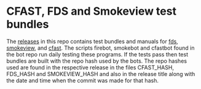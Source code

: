 # CFAST, FDS and Smokeview test bundles
The [releases](https://github.com/firemodels/test_bundles/releases)
in this repo contains test bundles and manuals for
[fds](https://github.com/firemodels/test_bundles/releases/tag/FDS_TEST),
[smokeview](https://github.com/firemodels/test_bundles/releases/tag/SMOKEVIEW_TEST), and
[cfast](https://github.com/firemodels/test_bundles/releases/tag/CFAST_TEST).
The scripts firebot, smokebot and cfastbot found in the bot repo run daily testing these programs.
If the tests pass then test bundles are built
with the repo hash used by the bots. The repo hashes used are found in the respective release in the files CFAST_HASH, FDS_HASH and SMOKEVIEW_HASH
and also in the release title along with the date and time when the commit was made for that hash.

<!-- comment -->
